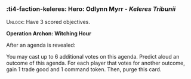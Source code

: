 ### :ti4-faction-keleres: **Hero**: Odlynn Myrr - _Keleres Tribunii_

<span style="font-variant:small-caps;">Unlock</span>: Have 3 scored objectives.

**Operation Archon: Witching Hour**

After an agenda is revealed:

You may cast up to 6 additional votes on this agenda. Predict aloud an outcome of this agenda. For each player that votes for another outcome, gain 1 trade good and 1 command token. Then, purge this card.
